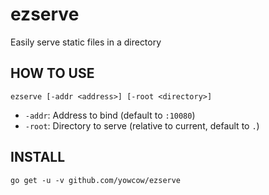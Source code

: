 ezserve
=======

Easily serve static files in a directory

HOW TO USE
----------

    ezserve [-addr <address>] [-root <directory>]

* `-addr`: Address to bind (default to `:10080`)
* `-root`: Directory to serve (relative to current, default to `.`)

INSTALL
-------

    go get -u -v github.com/yowcow/ezserve
